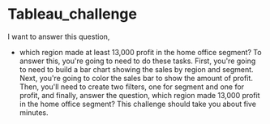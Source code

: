 # Tableau_challenge
I want to answer this question, 
- which region made at least 13,000 profit in the home office segment? To answer this, you're going to need to do these tasks. First, you're going to need to build a bar chart showing the sales by region and segment. Next, you're going to color the sales bar to show the amount of profit. Then, you'll need to create two filters, one for segment and one for profit, and finally, answer the question, which region made 13,000 profit in the home office segment? This challenge should take you about five minutes.
